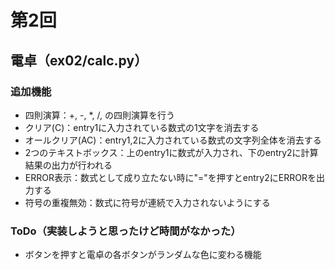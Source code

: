 # 第2回
## 電卓（ex02/calc.py）
### 追加機能
- 四則演算：+, -, *, /, の四則演算を行う
- クリア(C)：entry1に入力されている数式の1文字を消去する
- オールクリア(AC)：entry1,2に入力されている数式の文字列全体を消去する
- 2つのテキストボックス：上のentry1に数式が入力され、下のentry2に計算結果の出力が行われる
- ERROR表示：数式として成り立たない時に"="を押すとentry2にERRORを出力する
- 符号の重複無効：数式に符号が連続で入力されないようにする
### ToDo（実装しようと思ったけど時間がなかった）
- ボタンを押すと電卓の各ボタンがランダムな色に変わる機能